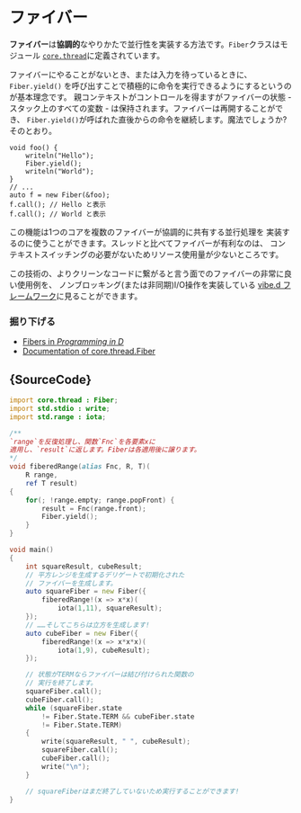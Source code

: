 # ファイバー

**ファイバー**は**協調的**なやりかたで並行性を実装する方法です。`Fiber`クラスはモジュール
[`core.thread`](https://dlang.org/phobos/core_thread.html)に定義されています。

ファイバーにやることがないとき、または入力を待っているときに、`Fiber.yield()`
を呼び出すことで積極的に命令を実行できるようにするというのが基本理念です。
親コンテキストがコントロールを得ますがファイバーの状態 - 
スタック上のすべての変数 - は保持されます。ファイバーは再開することができ、
`Fiber.yield()`が呼ばれた直後からの命令を継続します。魔法でしょうか?そのとおり。

    void foo() {
        writeln("Hello");
        Fiber.yield();
        writeln("World");
    }
    // ...
    auto f = new Fiber(&foo);
    f.call(); // Hello と表示
    f.call(); // World と表示

この機能は1つのコアを複数のファイバーが協調的に共有する並行処理を
実装するのに使うことができます。スレッドと比べてファイバーが有利なのは、
コンテキストスイッチングの必要がないためリソース使用量が少ないところです。

この技術の、よりクリーンなコードに繋がると言う面でのファイバーの非常に良い使用例を、
ノンブロッキング(または非同期)I/O操作を実装している
[vibe.d フレームワーク](http://vibed.org)に見ることができます。

### 掘り下げる

- [Fibers in _Programming in D_](http://ddili.org/ders/d.en/fibers.html)
- [Documentation of core.thread.Fiber](https://dlang.org/library/core/thread/fiber.html)

## {SourceCode}

```d
import core.thread : Fiber;
import std.stdio : write;
import std.range : iota;

/**
`range`を反復処理し、関数`Fnc`を各要素xに
適用し、`result`に返します。Fiberは各適用後に譲ります。
*/
void fiberedRange(alias Fnc, R, T)(
    R range,
    ref T result)
{
    for(; !range.empty; range.popFront) {
        result = Fnc(range.front);
        Fiber.yield();
    }
}

void main()
{
    int squareResult, cubeResult;
    // 平方レンジを生成するデリゲートで初期化された
    // ファイバーを生成します。
    auto squareFiber = new Fiber({
        fiberedRange!(x => x*x)(
            iota(1,11), squareResult);
    });
    // ……そしてこちらは立方を生成します!
    auto cubeFiber = new Fiber({
        fiberedRange!(x => x*x*x)(
            iota(1,9), cubeResult);
    });

    // 状態がTERMならファイバーは結び付けられた関数の
    // 実行を終了します。
    squareFiber.call();
    cubeFiber.call();
    while (squareFiber.state
        != Fiber.State.TERM && cubeFiber.state
        != Fiber.State.TERM)
    {
        write(squareResult, " ", cubeResult);
        squareFiber.call();
        cubeFiber.call();
        write("\n");
    }

    // squareFiberはまだ終了していないため実行することができます!
}
```
